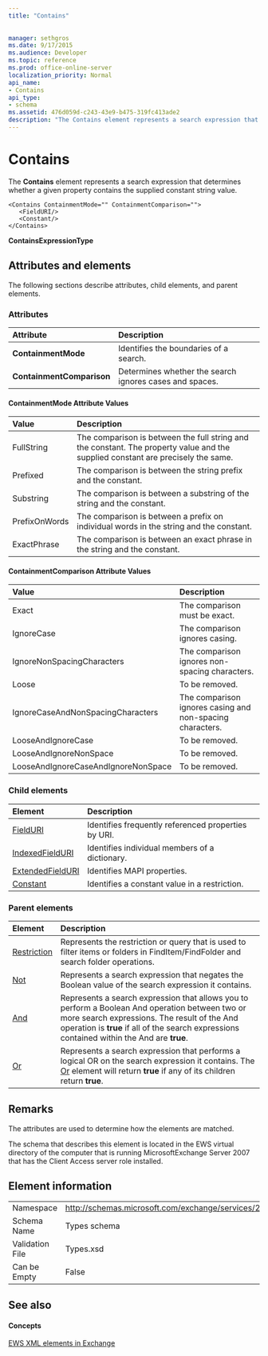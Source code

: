 ```yaml
---
title: "Contains"
 
 
manager: sethgros
ms.date: 9/17/2015
ms.audience: Developer
ms.topic: reference
ms.prod: office-online-server
localization_priority: Normal
api_name:
- Contains
api_type:
- schema
ms.assetid: 476d059d-c243-43e9-b475-319fc413ade2
description: "The Contains element represents a search expression that determines whether a given property contains the supplied constant string value."
---
```


# Contains

The **Contains** element represents a search expression that determines whether a given property contains the supplied constant string value. 
  
```
<Contains ContainmentMode="" ContainmentComparison="">
   <FieldURI/>
   <Constant/>
</Contains>
```

 **ContainsExpressionType**
## Attributes and elements

The following sections describe attributes, child elements, and parent elements.
  
### Attributes

|**Attribute**|**Description**|
|:-----|:-----|
|**ContainmentMode** <br/> |Identifies the boundaries of a search.  <br/> |
|**ContainmentComparison** <br/> |Determines whether the search ignores cases and spaces.  <br/> |
   
#### ContainmentMode Attribute Values

|**Value**|**Description**|
|:-----|:-----|
|FullString  <br/> |The comparison is between the full string and the constant. The property value and the supplied constant are precisely the same.  <br/> |
|Prefixed  <br/> |The comparison is between the string prefix and the constant.  <br/> |
|Substring  <br/> |The comparison is between a substring of the string and the constant.  <br/> |
|PrefixOnWords  <br/> |The comparison is between a prefix on individual words in the string and the constant.  <br/> |
|ExactPhrase  <br/> |The comparison is between an exact phrase in the string and the constant.  <br/> |
   
#### ContainmentComparison Attribute Values

|**Value**|**Description**|
|:-----|:-----|
|Exact  <br/> |The comparison must be exact.  <br/> |
|IgnoreCase  <br/> |The comparison ignores casing.  <br/> |
|IgnoreNonSpacingCharacters  <br/> |The comparison ignores non-spacing characters.  <br/> |
|Loose  <br/> |To be removed.  <br/> |
|IgnoreCaseAndNonSpacingCharacters  <br/> |The comparison ignores casing and non-spacing characters.  <br/> |
|LooseAndIgnoreCase  <br/> |To be removed.  <br/> |
|LooseAndIgnoreNonSpace  <br/> |To be removed.  <br/> |
|LooseAndIgnoreCaseAndIgnoreNonSpace  <br/> |To be removed.  <br/> |
   
### Child elements

|**Element**|**Description**|
|:-----|:-----|
|[FieldURI](fielduri.md) <br/> |Identifies frequently referenced properties by URI.  <br/> |
|[IndexedFieldURI](indexedfielduri.md) <br/> |Identifies individual members of a dictionary.  <br/> |
|[ExtendedFieldURI](extendedfielduri.md) <br/> |Identifies MAPI properties.  <br/> |
|[Constant](constant.md) <br/> |Identifies a constant value in a restriction.  <br/> |
   
### Parent elements

|**Element**|**Description**|
|:-----|:-----|
|[Restriction](restriction.md) <br/> |Represents the restriction or query that is used to filter items or folders in FindItem/FindFolder and search folder operations.  <br/> |
|[Not](not.md) <br/> |Represents a search expression that negates the Boolean value of the search expression it contains.  <br/> |
|[And](and.md) <br/> |Represents a search expression that allows you to perform a Boolean And operation between two or more search expressions. The result of the And operation is **true** if all of the search expressions contained within the And are **true**.  <br/> |
|[Or](or.md) <br/> |Represents a search expression that performs a logical OR on the search expression it contains. The [Or](or.md) element will return **true** if any of its children return **true**.  <br/> |
   
## Remarks

The attributes are used to determine how the elements are matched.
  
The schema that describes this element is located in the EWS virtual directory of the computer that is running MicrosoftExchange Server 2007 that has the Client Access server role installed.
  
## Element information

|||
|:-----|:-----|
|Namespace  <br/> |http://schemas.microsoft.com/exchange/services/2006/types  <br/> |
|Schema Name  <br/> |Types schema  <br/> |
|Validation File  <br/> |Types.xsd  <br/> |
|Can be Empty  <br/> |False  <br/> |
   
## See also

#### Concepts

[EWS XML elements in Exchange](ews-xml-elements-in-exchange.md)

